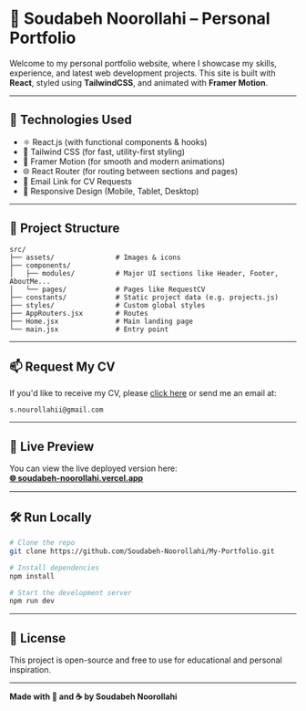 # 💼 Soudabeh Noorollahi – Personal Portfolio

Welcome to my personal portfolio website, where I showcase my skills, experience, and latest web development projects. This site is built with **React**, styled using **TailwindCSS**, and animated with **Framer Motion**.

---

## 🚀 Technologies Used

- ⚛️ React.js (with functional components & hooks)
- 🎨 Tailwind CSS (for fast, utility-first styling)
- 🧩 Framer Motion (for smooth and modern animations)
- 🌐 React Router (for routing between sections and pages)
- 📮 Email Link for CV Requests
- 📱 Responsive Design (Mobile, Tablet, Desktop)

---

## 📂 Project Structure

```
src/
├── assets/               # Images & icons
├── components/
│   ├── modules/          # Major UI sections like Header, Footer, AboutMe...
│   └── pages/            # Pages like RequestCV
├── constants/            # Static project data (e.g. projects.js)
├── styles/               # Custom global styles
├── AppRouters.jsx        # Routes
├── Home.jsx              # Main landing page
└── main.jsx              # Entry point
```

---

## 📫 Request My CV

If you'd like to receive my CV, please [click here](https://soudabeh-noorollahi.vercel.app/request-cv) or send me an email at:

```
s.nourollahii@gmail.com
```

---

## 🔗 Live Preview

You can view the live deployed version here:  
**[🌐 soudabeh-noorollahi.vercel.app](https://soudabeh-noorollahi.vercel.app)**

---


## 🛠️ Run Locally

```bash
# Clone the repo
git clone https://github.com/Soudabeh-Noorollahi/My-Portfolio.git

# Install dependencies
npm install

# Start the development server
npm run dev
```

---

## 📄 License

This project is open-source and free to use for educational and personal inspiration.

---

**Made with 💚 and ☕ by Soudabeh Noorollahi**
